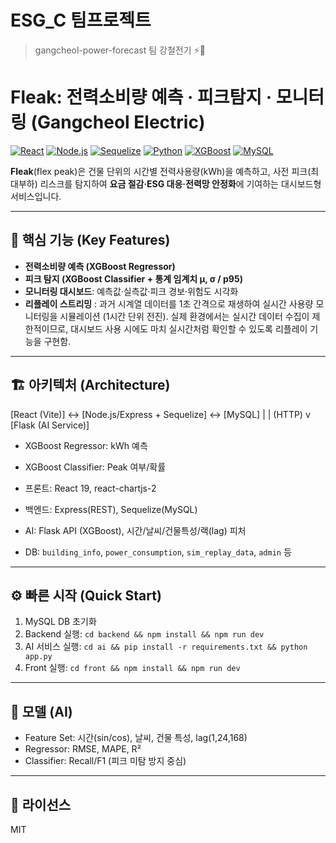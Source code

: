 # ESG_C 팀프로젝트
> gangcheol-power-forecast 팀 강철전기 ⚡🔌

# Fleak: 전력소비량 예측 · 피크탐지 · 모니터링 (Gangcheol Electric)

[![React](https://img.shields.io/badge/Frontend-React%2019-61dafb)]()
[![Node.js](https://img.shields.io/badge/Backend-Node.js%20%2B%20Express-339933)]()
[![Sequelize](https://img.shields.io/badge/ORM-Sequelize-3c76c3)]()
[![Python](https://img.shields.io/badge/AI-Python%20%2B%20Flask-3776ab)]()
[![XGBoost](https://img.shields.io/badge/Model-XGBoost-orange)]()
[![MySQL](https://img.shields.io/badge/DB-MySQL-00618a)]()

**Fleak**(flex peak)은 건물 단위의 시간별 전력사용량(kWh)을 예측하고, 사전 피크(최대부하) 리스크를 탐지하여 **요금 절감·ESG 대응·전력망 안정화**에 기여하는 대시보드형 서비스입니다.


---

## 🔎 핵심 기능 (Key Features)

- **전력소비량 예측 (XGBoost Regressor)**
- **피크 탐지 (XGBoost Classifier + 통계 임계치 μ, σ / p95)**
- **모니터링 대시보드**: 예측값·실측값·피크 경보·위험도 시각화
- **리플레이 스트리밍** : 과거 시계열 데이터를 1초 간격으로 재생하여 실시간 사용량 모니터링을 시뮬레이션 (1시간 단위 전진).
실제 환경에서는 실시간 데이터 수집이 제한적이므로, 대시보드 사용 시에도 마치 실시간처럼 확인할 수 있도록 리플레이 기능을 구현함.

---

## 🏗️ 아키텍처 (Architecture)

[React (Vite)] <-> [Node.js/Express + Sequelize] <-> [MySQL]
|
| (HTTP)
v
[Flask (AI Service)]
- XGBoost Regressor: kWh 예측
- XGBoost Classifier: Peak 여부/확률

- 프론트: React 19, react-chartjs-2  
- 백엔드: Express(REST), Sequelize(MySQL)  
- AI: Flask API (XGBoost), 시간/날씨/건물특성/랙(lag) 피처  
- DB: `building_info`, `power_consumption`, `sim_replay_data`, `admin` 등

---

## ⚙️ 빠른 시작 (Quick Start)

1. MySQL DB 초기화  
2. Backend 실행: `cd backend && npm install && npm run dev`  
3. AI 서비스 실행: `cd ai && pip install -r requirements.txt && python app.py`  
4. Front 실행: `cd front && npm install && npm run dev`  

---

## 🧠 모델 (AI)

- Feature Set: 시간(sin/cos), 날씨, 건물 특성, lag(1,24,168)  
- Regressor: RMSE, MAPE, R²  
- Classifier: Recall/F1 (피크 미탐 방지 중심)

---

## 📝 라이선스

MIT
